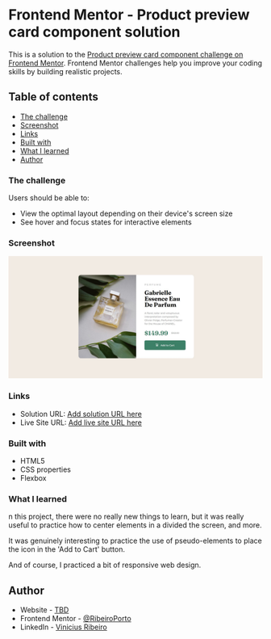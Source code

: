 # Frontend Mentor - Product preview card component solution

This is a solution to the [Product preview card component challenge on Frontend Mentor](https://www.frontendmentor.io/challenges/product-preview-card-component-GO7UmttRfa). Frontend Mentor challenges help you improve your coding skills by building realistic projects. 

## Table of contents


  - [The challenge](#the-challenge)
  - [Screenshot](#screenshot)
  - [Links](#links)
  - [Built with](#built-with)
  - [What I learned](#what-i-learned)
- [Author](#author)


### The challenge

Users should be able to:

- View the optimal layout depending on their device's screen size
- See hover and focus states for interactive elements

### Screenshot

![](./screenshot.jpg)



### Links

- Solution URL: [Add solution URL here](https://www.frontendmentor.io/challenges/product-preview-card-component-GO7UmttRfa/hub)
- Live Site URL: [Add live site URL here](https://ribeiroporto.github.io/Front-end-Mentor-produc-preview-card/)



### Built with

- HTML5 
- CSS  properties
- Flexbox


### What I learned

n this project, there were no really new things to learn, but it was really useful to practice how to center elements in a divided the screen, and more.

It was genuinely interesting to practice the use of pseudo-elements to place the icon in the 'Add to Cart' button.

And of course, I practiced a bit of responsive web design.




## Author

- Website - [TBD](https://www.your-site.com)
- Frontend Mentor - [@RibeiroPorto](https://www.frontendmentor.io/profile/RibeiroPorto)
- LinkedIn - [Vinicius Ribeiro](https://www.linkedin.com/in/vinicius-ribeiro-8676b9234/)



